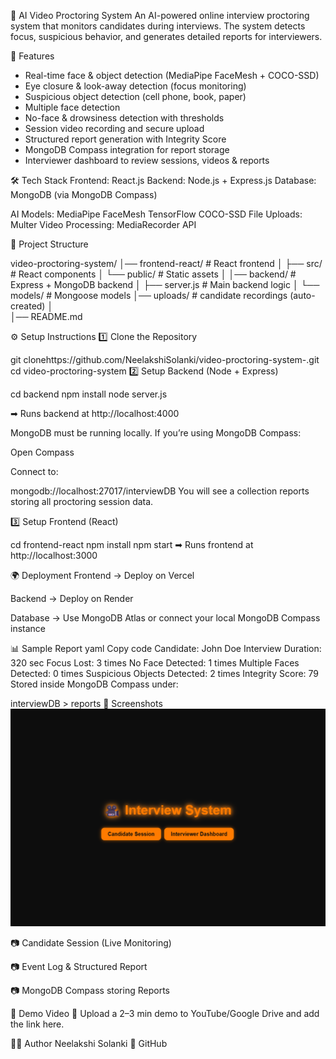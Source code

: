 🎥 AI Video Proctoring System
An AI-powered online interview proctoring system that monitors candidates during interviews. The system detects focus, suspicious behavior, and generates detailed reports for interviewers.

🚀 Features
 - Real-time face & object detection (MediaPipe FaceMesh + COCO-SSD)
 - Eye closure & look-away detection (focus monitoring)
 - Suspicious object detection (cell phone, book, paper)
 - Multiple face detection
 - No-face & drowsiness detection with thresholds
 - Session video recording and secure upload
 - Structured report generation with Integrity Score
 - MongoDB Compass integration for report storage
 - Interviewer dashboard to review sessions, videos & reports

🛠 Tech Stack
Frontend: React.js
Backend: Node.js + Express.js
Database: MongoDB (via MongoDB Compass)

AI Models:
MediaPipe FaceMesh
TensorFlow COCO-SSD
File Uploads: Multer
Video Processing: MediaRecorder API

📂 Project Structure

video-proctoring-system/
│── frontend-react/        # React frontend
│   ├── src/       # React components
│   └── public/    # Static assets
│
│── backend/        # Express + MongoDB backend
│   ├── server.js  # Main backend logic
│   └── models/    # Mongoose models
    │── uploads/    # candidate recordings (auto-created)
│    
│── README.md


⚙️ Setup Instructions
1️⃣ Clone the Repository

git clonehttps://github.com/NeelakshiSolanki/video-proctoring-system-.git
cd video-proctoring-system
2️⃣ Setup Backend (Node + Express)

cd backend
npm install
node server.js

➡ Runs backend at http://localhost:4000

MongoDB must be running locally. If you’re using MongoDB Compass:

Open Compass

Connect to:


mongodb://localhost:27017/interviewDB
You will see a collection reports storing all proctoring session data.

3️⃣ Setup Frontend (React)

cd frontend-react
npm install
npm start
➡ Runs frontend at http://localhost:3000

🌍 Deployment
Frontend → Deploy on Vercel

Backend → Deploy on Render

Database → Use MongoDB Atlas or connect your local MongoDB Compass instance

📊 Sample Report
yaml
Copy code
Candidate: John Doe
Interview Duration: 320 sec
Focus Lost: 3 times
No Face Detected: 1 times
Multiple Faces Detected: 0 times
Suspicious Objects Detected: 2 times
Integrity Score: 79
Stored inside MongoDB Compass under:


interviewDB > reports
📸 Screenshots
![image alt](https://github.com/NeelakshiSolanki/video-proctoring-system-/blob/947c2ec8002ca2e383a05dbc6abdba10dc77b314/Screenshot%202025-09-14%20135255.png)

📷 Candidate Session (Live Monitoring)

📷 Event Log & Structured Report

📷 MongoDB Compass storing Reports

🎥 Demo Video
📌 Upload a 2–3 min demo to YouTube/Google Drive and add the link here.

👩‍💻 Author
Neelakshi Solanki
🔗 GitHub
